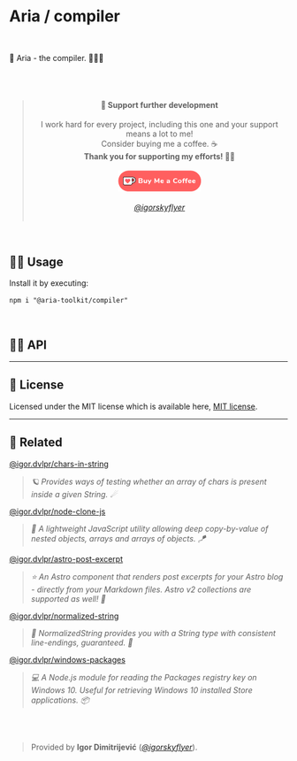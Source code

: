 # Aria / compiler

<br>

🌳 Aria - the compiler. 🚶🏼‍♂️

<br>
<br>

<div align="center">
	<blockquote>
		<h4>💖 Support further development</h4>
		<span>I work hard for every project, including this one and your support means a lot to me!
		<br>
		Consider buying me a coffee. ☕
		<br>
		<strong>Thank you for supporting my efforts! 🙏😊</strong></span>
		<br>
		<br>
		<a href="https://ko-fi.com/igorskyflyer" target="_blank"><img src="https://raw.githubusercontent.com/igorskyflyer/igorskyflyer/main/assets/ko-fi.png" alt="Donate to igorskyflyer" width="150"></a>
		<br>
		<br>
		<a href="https://github.com/igorskyflyer"><em>@igorskyflyer</em></a>
		<br>
		<br>
	</blockquote>
</div>

<br>

## 🕵🏼 Usage

Install it by executing:

```shell
npm i "@aria-toolkit/compiler"
```

<br>

## 🤹🏼 API

---

## 🪪 License

Licensed under the MIT license which is available here, [MIT license](https://github.com/aria-toolkit/compiler/blob/main/LICENSE).

---

## 🧬 Related

[@igor.dvlpr/chars-in-string](https://www.npmjs.com/package/@igor.dvlpr/chars-in-string)

> _🪐 Provides ways of testing whether an array of chars is present inside a given String. ☄_

[@igor.dvlpr/node-clone-js](https://www.npmjs.com/package/@igor.dvlpr/node-clone-js)

> _🧬 A lightweight JavaScript utility allowing deep copy-by-value of nested objects, arrays and arrays of objects. 🪁_

[@igor.dvlpr/astro-post-excerpt](https://www.npmjs.com/package/@igor.dvlpr/astro-post-excerpt)        

> _⭐ An Astro component that renders post excerpts for your Astro blog - directly from your Markdown files. Astro v2 collections are supported as well! 💎_

[@igor.dvlpr/normalized-string](https://www.npmjs.com/package/@igor.dvlpr/normalized-string)

> _💊 NormalizedString provides you with a String type with consistent line-endings, guaranteed. 📮_  

[@igor.dvlpr/windows-packages](https://www.npmjs.com/package/@igor.dvlpr/windows-packages)

> _💻 A Node.js module for reading the Packages registry key on Windows 10. Useful for retrieving Windows 10 installed Store applications. 📦_

<br>
<br>

>
> Provided by **Igor Dimitrijević** ([*@igorskyflyer*](https://github.com/igorskyflyer/)).
>
